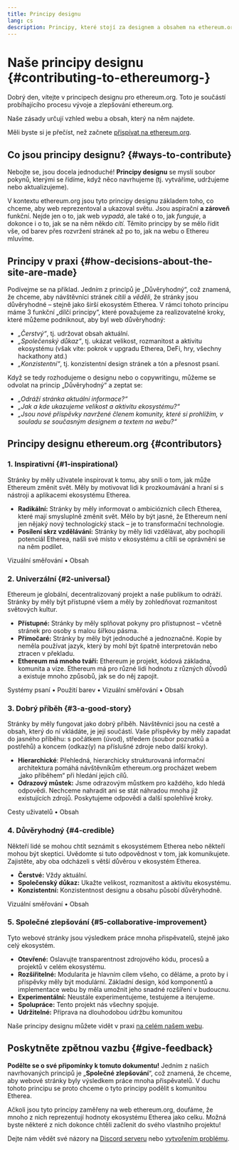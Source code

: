 ```yaml
---
title: Principy designu
lang: cs
description: Principy, které stojí za designem a obsahem na ethereum.org
---
```


# Naše principy designu {#contributing-to-ethereumorg-}

<Emoji text=":wave:" size={1} /> Dobrý den, vítejte v principech designu pro ethereum.org. Toto je součástí probíhajícího procesu vývoje a zlepšování ethereum.org.

Naše zásady určují vzhled webu a obsah, který na něm najdete.

Měli byste si je přečíst, než začnete [přispívat na ethereum.org](/contributing/).

## Co jsou principy designu? {#ways-to-contribute}

Nebojte se, jsou docela jednoduché! **Principy designu** se myslí soubor pokynů, kterými se řídíme, když něco navrhujeme (tj. vytváříme, udržujeme nebo aktualizujeme).

V kontextu ethereum.org jsou tyto principy designu základem toho, co chceme, aby web reprezentoval a ukazoval světu. Jsou aspirační **a zároveň** funkční. Nejde jen o to, jak web _vypadá_, ale také o to, jak _funguje_, a dokonce i o to, jak se na něm někdo _cítí._ Těmito principy by se mělo řídit vše, od barev přes rozvržení stránek až po to, jak na webu o Ethereu mluvíme.

## Principy v praxi {#how-decisions-about-the-site-are-made}

Podívejme se na přiklad. Jedním z principů je „Důvěryhodný“, což znamená, že chceme, aby návštěvníci stránek _cítili_ a _věděli_, že stránky jsou důvěryhodné – stejně jako širší ekosystém Etherea. V rámci tohoto principu máme 3 funkční „dílčí principy“, které považujeme za realizovatelné kroky, které můžeme podniknout, aby byl web důvěryhodný:

- _„Čerstvý“_, tj. udržovat obsah aktuální.
- _„Společenský důkaz“_, tj. ukázat velikost, rozmanitost a aktivitu ekosystému (však víte: pokrok v upgradu Etherea, DeFi, hry, všechny hackathony atd.)
- _„Konzistentní“_, tj. konzistentní design stránek a tón a přesnost psaní.

Když se tedy rozhodujeme o designu nebo o copywritingu, můžeme se odvolat na princip „Důvěryhodný“ a zeptat se:

- _„Odráží stránka aktuální informace?“_
- _„Jak a kde ukazujeme velikost a aktivitu ekosystému?“_
- _„Jsou nové příspěvky navržené členem komunity, které si prohlížím, v souladu se současným designem a textem na webu?“_

## Principy designu ethereum.org {#contributors}

### 1. Inspirativní {#1-inspirational}

Stránky by měly uživatele inspirovat k tomu, aby snili o tom, jak může Ethereum změnit svět. Měly by motivovat lidi k prozkoumávání a hraní si s nástroji a aplikacemi ekosystému Etherea.

- **Radikální:** Stránky by měly informovat o ambiciózních cílech Etherea, které mají smysluplně změnit svět. Mělo by být jasné, že Ethereum není jen nějaký nový technologický stack – je to transformační technologie.
- **Posílení skrz vzdělávání:** Stránky by měly lidi vzdělávat, aby pochopili potenciál Etherea, našli své místo v ekosystému a cítili se oprávněni se na něm podílet.

Vizuální směřování • Obsah

### 2. Univerzální {#2-universal}

Ethereum je globální, decentralizovaný projekt a naše publikum to odráží. Stránky by měly být přístupné všem a měly by zohledňovat rozmanitost světových kultur.

- **Přístupné:** Stránky by měly splňovat pokyny pro přístupnost – včetně stránek pro osoby s malou šířkou pásma.
- **Přímočaré:** Stránky by měly být jednoduché a jednoznačné. Kopie by neměla používat jazyk, který by mohl být špatně interpretován nebo ztracen v překladu.
- **Ethereum má mnoho tváří:** Ethereum je projekt, kódová základna, komunita a vize. Ethereum má pro různé lidi hodnotu z různých důvodů a existuje mnoho způsobů, jak se do něj zapojit.

Systémy psaní • Použití barev • Vizuální směřování • Obsah

### 3. Dobrý příběh {#3-a-good-story}

Stránky by měly fungovat jako dobrý příběh. Návštěvníci jsou na cestě a obsah, který do ní vkládáte, je její součástí. Vaše příspěvky by měly zapadat do jasného příběhu: s počátkem (úvod), středem (soubor poznatků a postřehů) a koncem (odkaz(y) na příslušné zdroje nebo další kroky).

- **Hierarchické**: Přehledná, hierarchicky strukturovaná informační architektura pomáhá návštěvníkům ethereum.org procházet webem „jako příběhem“ při hledání jejich cílů.
- **Odrazový můstek:** Jsme odrazovým můstkem pro každého, kdo hledá odpovědi. Nechceme nahradit ani se stát náhradou mnoha již existujících zdrojů. Poskytujeme odpovědi a další spolehlivé kroky.

Cesty uživatelů • Obsah

### 4. Důvěryhodný {#4-credible}

Někteří lidé se mohou chtít seznámit s ekosystémem Etherea nebo někteří mohou být skeptici. Uvědomte si tuto odpovědnost v tom, jak komunikujete. Zajistěte, aby oba odcházeli s větší důvěrou v ekosystém Etherea.

- **Čerstvé:** Vždy aktuální.
- **Společenský důkaz:** Ukažte velikost, rozmanitost a aktivitu ekosystému.
- **Konzistentní:** Konzistentnost designu a obsahu působí důvěryhodně.

Vizuální směřování • Obsah

### 5. Společné zlepšování {#5-collaborative-improvement}

Tyto webové stránky jsou výsledkem práce mnoha přispěvatelů, stejně jako celý ekosystém.

- **Otevřené:** Oslavujte transparentnost zdrojového kódu, procesů a projektů v celém ekosystému.
- **Rozšiřitelné:** Modularita je hlavním cílem všeho, co děláme, a proto by i příspěvky měly být modulární. Základní design, kód komponentů a implementace webu by měla umožnit jeho snadné rozšíření v budoucnu.
- **Experimentální:** Neustále experimentujeme, testujeme a iterujeme.
- **Spolupráce:** Tento projekt nás všechny spojuje.
- **Udržitelné:** Příprava na dlouhodobou údržbu komunitou

Naše principy designu můžete vidět v praxi [na celém našem webu](/).

## Poskytněte zpětnou vazbu {#give-feedback}

**Podělte se o své připomínky k tomuto dokumentu!** Jedním z našich navrhovaných principů je „**Společné zlepšování**“, což znamená, že chceme, aby webové stránky byly výsledkem práce mnoha přispěvatelů. V duchu tohoto principu se proto chceme o tyto principy podělit s komunitou Etherea.

Ačkoli jsou tyto principy zaměřeny na web ethereum.org, doufáme, že mnoho z nich reprezentují hodnoty ekosystému Etherea jako celku. Možná byste některé z nich dokonce chtěli začlenit do svého vlastního projektu!

Dejte nám vědět své názory na [Discord serveru](https://discord.gg/ethereum-org) nebo [vytvořením problému](https://github.com/ethereum/ethereum-org-website/issues/new?assignees=&labels=Type%3A+Feature&template=feature_request.yaml&title=).
